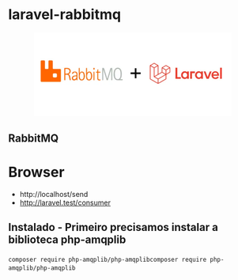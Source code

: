 # laravel-rabbitmq

<p align="center"><a href="https://laravel.com" target="_blank"><img src="0_qPPyTKTmoUY4EciU.webp" width="400" alt="Laravel Logo"></a></p>

## RabbitMQ

# Browser
- http://localhost/send
- http://laravel.test/consumer

## Instalado - Primeiro precisamos instalar a biblioteca php-amqplib

`composer require php-amqplib/php-amqplibcomposer require php-amqplib/php-amqplib`
